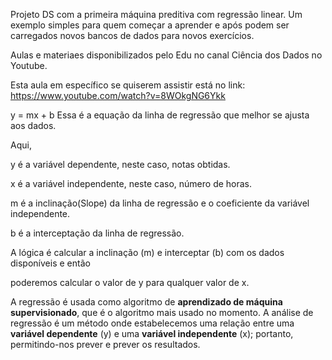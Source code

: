 Projeto DS com a primeira máquina preditiva com regressão linear. Um exemplo simples para quem começar a aprender e após podem ser carregados novos bancos de dados para novos exercícios.

Aulas e materiaes disponibilizados pelo Edu no canal Ciência dos Dados no Youtube. 

Esta aula em específico se quiserem assistir está no link: https://www.youtube.com/watch?v=8WOkgNG6Ykk

y = mx + b
Essa é a equação da linha de regressão que melhor se ajusta aos dados.

Aqui,

y é a variável dependente, neste caso, notas obtidas.

x é a variável independente, neste caso, número de horas.

m é a inclinação(Slope) da linha de regressão e o coeficiente da variável independente.

b é a interceptação da linha de regressão.

A lógica é calcular a inclinação (m) e interceptar (b) com os dados disponíveis e então

poderemos calcular o valor de y para qualquer valor de x.

A regressão é usada como algoritmo de **aprendizado de máquina supervisionado**, que é o algoritmo mais usado no momento. A análise de regressão é um método onde estabelecemos uma relação entre uma **variável dependente** (y) e uma **variável independente** (x); portanto, permitindo-nos prever e prever os resultados. 


